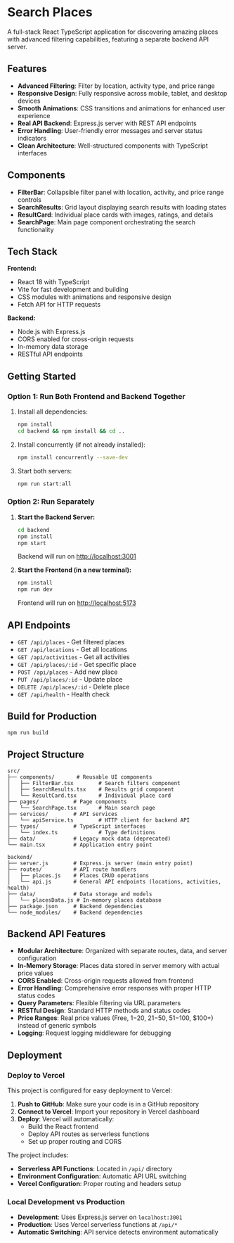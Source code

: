 # Search Places

A full-stack React TypeScript application for discovering amazing places with advanced filtering capabilities, featuring a separate backend API server.

## Features

- **Advanced Filtering**: Filter by location, activity type, and price range
- **Responsive Design**: Fully responsive across mobile, tablet, and desktop devices
- **Smooth Animations**: CSS transitions and animations for enhanced user experience
- **Real API Backend**: Express.js server with REST API endpoints
- **Error Handling**: User-friendly error messages and server status indicators
- **Clean Architecture**: Well-structured components with TypeScript interfaces

## Components

- **FilterBar**: Collapsible filter panel with location, activity, and price range controls
- **SearchResults**: Grid layout displaying search results with loading states
- **ResultCard**: Individual place cards with images, ratings, and details
- **SearchPage**: Main page component orchestrating the search functionality

## Tech Stack

**Frontend:**

- React 18 with TypeScript
- Vite for fast development and building
- CSS modules with animations and responsive design
- Fetch API for HTTP requests

**Backend:**

- Node.js with Express.js
- CORS enabled for cross-origin requests
- In-memory data storage
- RESTful API endpoints

## Getting Started

### Option 1: Run Both Frontend and Backend Together

1. Install all dependencies:

   ```bash
   npm install
   cd backend && npm install && cd ..
   ```

2. Install concurrently (if not already installed):

   ```bash
   npm install concurrently --save-dev
   ```

3. Start both servers:
   ```bash
   npm run start:all
   ```

### Option 2: Run Separately

1. **Start the Backend Server:**

   ```bash
   cd backend
   npm install
   npm start
   ```

   Backend will run on [http://localhost:3001](http://localhost:3001)

2. **Start the Frontend (in a new terminal):**
   ```bash
   npm install
   npm run dev
   ```
   Frontend will run on [http://localhost:5173](http://localhost:5173)

## API Endpoints

- `GET /api/places` - Get filtered places
- `GET /api/locations` - Get all locations
- `GET /api/activities` - Get all activities
- `GET /api/places/:id` - Get specific place
- `POST /api/places` - Add new place
- `PUT /api/places/:id` - Update place
- `DELETE /api/places/:id` - Delete place
- `GET /api/health` - Health check

## Build for Production

```bash
npm run build
```

## Project Structure

```
src/
├── components/       # Reusable UI components
│   ├── FilterBar.tsx        # Search filters component
│   ├── SearchResults.tsx    # Results grid component
│   └── ResultCard.tsx       # Individual place card
├── pages/           # Page components
│   └── SearchPage.tsx       # Main search page
├── services/        # API services
│   └── apiService.ts        # HTTP client for backend API
├── types/           # TypeScript interfaces
│   └── index.ts             # Type definitions
├── data/            # Legacy mock data (deprecated)
└── main.tsx         # Application entry point

backend/
├── server.js        # Express.js server (main entry point)
├── routes/          # API route handlers
│   ├── places.js    # Places CRUD operations
│   └── api.js       # General API endpoints (locations, activities, health)
├── data/            # Data storage and models
│   └── placesData.js # In-memory places database
├── package.json     # Backend dependencies
└── node_modules/    # Backend dependencies
```

## Backend API Features

- **Modular Architecture**: Organized with separate routes, data, and server configuration
- **In-Memory Storage**: Places data stored in server memory with actual price values
- **CORS Enabled**: Cross-origin requests allowed from frontend
- **Error Handling**: Comprehensive error responses with proper HTTP status codes
- **Query Parameters**: Flexible filtering via URL parameters
- **RESTful Design**: Standard HTTP methods and status codes
- **Price Ranges**: Real price values (Free, $1-$20, $21-$50, $51-$100, $100+) instead of generic symbols
- **Logging**: Request logging middleware for debugging

## Deployment

### Deploy to Vercel

This project is configured for easy deployment to Vercel:

1. **Push to GitHub**: Make sure your code is in a GitHub repository
2. **Connect to Vercel**: Import your repository in Vercel dashboard
3. **Deploy**: Vercel will automatically:
   - Build the React frontend
   - Deploy API routes as serverless functions
   - Set up proper routing and CORS

The project includes:

- **Serverless API Functions**: Located in `/api/` directory
- **Environment Configuration**: Automatic API URL switching
- **Vercel Configuration**: Proper routing and headers setup

### Local Development vs Production

- **Development**: Uses Express.js server on `localhost:3001`
- **Production**: Uses Vercel serverless functions at `/api/*`
- **Automatic Switching**: API service detects environment automatically
